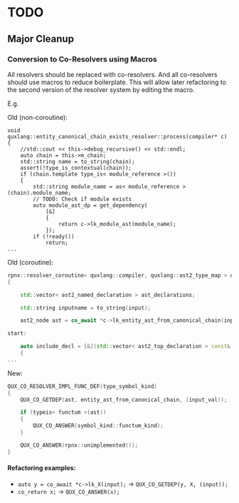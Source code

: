 # TODO

## Major Cleanup

### Conversion to Co-Resolvers using Macros
All resolvers should be replaced with co-resolvers. And all co-resolvers should use macros to reduce boilerplate. This will allow later refactoring to the second version of the resolver system by editing the macro.

E.g.



Old (non-coroutine):
```quxlang
void quxlang::entity_canonical_chain_exists_resolver::process(compiler* c)
{
    //std::cout << this->debug_recursive() << std::endl;
    auto chain = this->m_chain;
    std::string name = to_string(chain);
    assert(!type_is_contextual(chain));
    if (chain.template type_is< module_reference >())
    {
        std::string module_name = as< module_reference >(chain).module_name;
        // TODO: Check if module exists
        auto module_ast_dp = get_dependency(
            [&]
            {
                return c->lk_module_ast(module_name);
            });
        if (!ready())
            return;
...
```

Old (coroutine):
```cpp
rpnx::resolver_coroutine< quxlang::compiler, quxlang::ast2_type_map > quxlang::type_map_resolver::co_process(compiler* c, key_type input)
{

    std::vector< ast2_named_declaration > ast_declarations;

    std::string inputname = to_string(input);

    ast2_node ast = co_await *c->lk_entity_ast_from_canonical_chain(input);

start:

    auto include_decl = [&](std::vector< ast2_top_declaration > const& decls) -> rpnx::general_coroutine< compiler, void >
    {
...
```


New:
```cpp
QUX_CO_RESOLVER_IMPL_FUNC_DEF(type_symbol_kind)
{
    QUX_CO_GETDEP(ast, entity_ast_from_canonical_chain, (input_val));

    if (typeis< functum >(ast))
    {
        QUX_CO_ANSWER(symbol_kind::functum_kind);
    }

    QUX_CO_ANSWER(rpnx::unimplemented());
}
```

#### Refactoring examples:

* `auto y = co_await *c->lk_X(input);` -> `QUX_CO_GETDEP(y, X, (input));`
* `co_return x;` -> `QUX_CO_ANSWER(x);`

